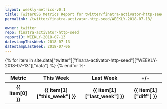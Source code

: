 ```yaml
---
layout: weekly-metrics-v0.1
title: TwiterOSS Metrics Report for twitter/finatra-activator-http-seed | WEEKLY-2018-07-13
permalink: /twitter/finatra-activator-http-seed/WEEKLY-2018-07-13/

owner: twitter
repo: finatra-activator-http-seed
reportID: WEEKLY-2018-07-13
datestampThisWeek: 2018-07-13
datestampLastWeek: 2018-07-06
---
```


<table style="width: 100%">
    <tr>
        <th>Metric</th>
        <th>This Week</th>
        <th>Last Week</th>
        <th>+/-</th>
    </tr>
    {% for item in site.data["twitter"]["finatra-activator-http-seed"]["WEEKLY-2018-07-13"]["data"] %}
    <tr>
        <th>{{ item[0] }}</th>
        <th>{{ item[1]["this_week"] }}</th>
        <th>{{ item[1]["last_week"] }}</th>
        <th>{{ item[1]["diff"] }}</th>
    </tr>
    {% endfor %}
</table>

